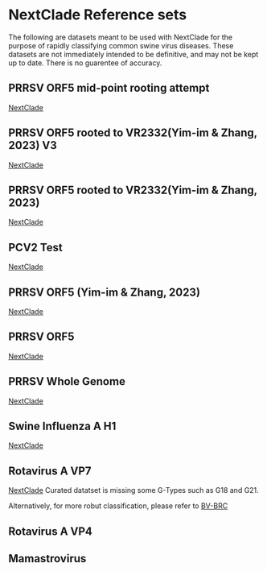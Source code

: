 # NextClade Reference sets

The following are datasets meant to be used with NextClade for the purpose of rapidly classifying common swine virus diseases. These datasets are not immediately intended to be definitive, and may not be kept up to date. There is no guarentee of accuracy.

## PRRSV ORF5 mid-point rooting attempt

[NextClade](https://clades.nextstrain.org/?dataset-url=https://github.com/mazeller/nextclade_test/tree/main/prrsv_v3_midpoint)

## PRRSV ORF5 rooted to VR2332(Yim-im & Zhang, 2023) V3

[NextClade](https://clades.nextstrain.org/?dataset-url=https://github.com/mazeller/nextclade_test/tree/main/prrsv_v3_test)

## PRRSV ORF5 rooted to VR2332(Yim-im & Zhang, 2023)

[NextClade](https://v2.clades.nextstrain.org/?dataset-url=https://github.com/mazeller/nextclade_test/tree/main/prrsv_zhang_vr2332)

## PCV2 Test

[NextClade](https://clades.nextstrain.org/?dataset-url=https://github.com/mazeller/nextclade_test/tree/main/pcv2)

## PRRSV ORF5 (Yim-im & Zhang, 2023)

[NextClade](https://clades.nextstrain.org/?dataset-url=https://github.com/mazeller/nextclade_test/tree/main/prrsv_zhang_2023)

## PRRSV ORF5

[NextClade](https://clades.nextstrain.org/?dataset-url=https://github.com/mazeller/nextclade_test/tree/main/prrsv)

## PRRSV Whole Genome

[NextClade](https://clades.nextstrain.org/?dataset-url=https://github.com/mazeller/nextclade_test/tree/main/prrsv_wgs)

## Swine Influenza A H1

[NextClade](https://clades.nextstrain.org/?dataset-url=https://github.com/mazeller/nextclade_test/tree/main/iav_test)

## Rotavirus A VP7

[NextClade](https://clades.nextstrain.org/?dataset-url=https://github.com/mazeller/nextclade_test/tree/main/rva_vp7)
Curated datatset is missing some G-Types such as G18 and G21.

Alternatively, for more robut classification, please refer to
[BV-BRC](https://www.bv-brc.org/app/SubspeciesClassification)

## Rotavirus A VP4

## Mamastrovirus
